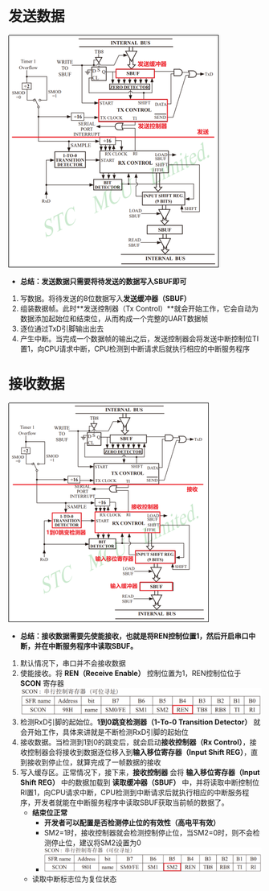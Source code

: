 # 发送数据
![](../photo/Pasted%20image%2020250822120234.png)
- **总结：发送数据只需要将待发送的数据写入SBUF即可**
1. 写数据。将待发送的8位数据写入**发送缓冲器（SBUF）**
2. 组装数据帧。此时**发送控制器（Tx Control）**就会开始工作，它会自动为数据添加起始位和结束位，从而构成一个完整的UART数据帧
3. 逐位通过TxD引脚输出出去
4. 产生中断。当完成一个数据帧的输出之后，发送控制器会将发送中断控制位TI置1，向CPU请求中断，CPU检测到中断请求后就执行相应的中断服务程序

# 接收数据
![](../photo/Pasted%20image%2020250822120624.png)
- **总结：接收数据需要先使能接收，也就是将REN控制位置1，然后开启串口中断，并在中断服务程序中读取SBUF。**
1. 默认情况下，串口并不会接收数据
2. 使能接收。将 **REN（Receive Enable）** 控制位置为1，REN控制位位于 **SCON** 寄存器
	![](../photo/Pasted%20image%2020250822121105.png)
3. 检测RxD引脚的起始位。**1到0跳变检测器（1-To-0 Transition Detector）** 就会开始工作，具体来讲就是不断检测RxD引脚的起始位
4. 接收数据。当检测到1到0的跳变后，就会启动**接收控制器（Rx Control）**，接收控制器会将接收到数据逐位移入到**输入移位寄存器（Input Shift REG）**，直到接收到停止位，就算完成了一帧数据的接收
5. 写入缓存区。正常情况下，接下来，**接收控制器** 会将 **输入移位寄存器（Input Shift REG）** 中的数据加载到 **读取缓冲器（SBUF）** 中，并将读取中断控制位RI置1，向CPU请求中断，CPU检测到中断请求后就执行相应的中断服务程序，开发者就能在中断服务程序中读取SBUF获取当前帧的数据了。
	- **结束位正常**
		- **开发者可以配置是否检测停止位的有效性（高电平有效）**
		- SM2=1时，接收控制器就会检测控制停止位，当SM2=0时，则不会检测停止位，建议将SM2设置为0
		- ![](../photo/Pasted%20image%2020250822121551.png)
	- 读取中断标志位为复位状态
		